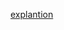 [explantion](https://leetcode.com/problems/reverse-substrings-between-each-pair-of-parentheses/editorial/)